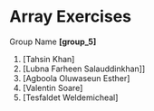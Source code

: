 # Array Exercises

Group Name **[group_5]**

1. [Tahsin Khan]
2. [Lubna Farheen Salauddinkhan]]
3. [Agboola Oluwaseun Esther]
4. [Valentin Soare]
5. [Tesfaldet Weldemicheal]
